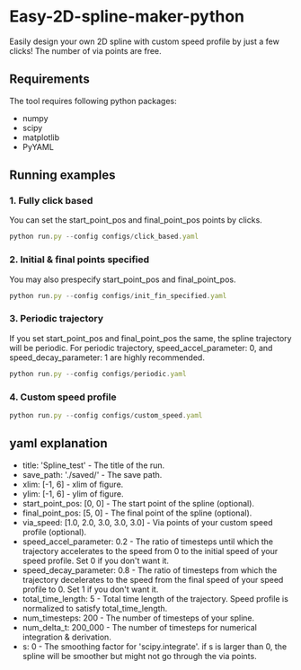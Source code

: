 # Easy-2D-spline-maker-python
Easily design your own 2D spline with custom speed profile by just a few clicks!
The number of via points are free.

## Requirements
The tool requires following python packages:
- numpy
- scipy
- matplotlib
- PyYAML

## Running examples

### 1. Fully click based
You can set the start_point_pos and final_point_pos points by clicks.
```js
python run.py --config configs/click_based.yaml
```

### 2. Initial & final points specified
You may also prespecify start_point_pos and final_point_pos.
```js
python run.py --config configs/init_fin_specified.yaml
```

### 3. Periodic trajectory
If you set start_point_pos and final_point_pos the same, the spline trajectory will be periodic.
For periodic trajectory, speed_accel_parameter: 0, and speed_decay_parameter: 1 are highly recommended.
```js
python run.py --config configs/periodic.yaml
```

### 4. Custom speed profile 
```js
python run.py --config configs/custom_speed.yaml
```

## yaml explanation
* title: 'Spline_test' - The title of the run.
* save_path: './saved/' - The save path.
* xlim: [-1, 6]  - xlim of figure.
* ylim: [-1, 6]  - ylim of figure.
* start_point_pos: [0, 0]  - The start point of the spline (optional).
* final_point_pos: [5, 0]  - The final point of the spline (optional).
* via_speed: [1.0, 2.0, 3.0, 3.0, 3.0]  - Via points of your custom speed profile (optional). 
* speed_accel_parameter: 0.2  - The ratio of timesteps until which the trajectory accelerates to the speed from 0 to the initial speed of your speed profile. Set 0 if you don't want it.
* speed_decay_parameter: 0.8  - The ratio of timesteps from which the trajectory decelerates to the speed from the final speed of your speed profile to 0. Set 1 if you don't want it.
* total_time_length: 5  - Total time length of the trajectory. Speed profile is normalized to satisfy total_time_length. 
* num_timesteps: 200  - The number of timesteps of your spline.
* num_delta_t: 200_000  - The number of timesteps for numerical integration & derivation.
* s: 0  - The smoothing factor for 'scipy.integrate'. if s is larger than 0, the spline will be smoother but might not go through the via points. 